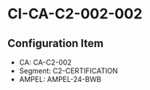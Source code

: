 # CI-CA-C2-002-002

## Configuration Item
- CA: CA-C2-002
- Segment: C2-CERTIFICATION
- AMPEL: AMPEL-24-BWB
